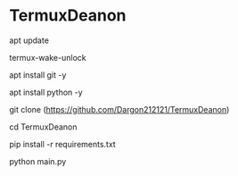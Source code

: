 # TermuxDeanon
apt update

termux-wake-unlock

apt install git -y

apt install python -y

git clone (https://github.com/Dargon212121/TermuxDeanon) 

cd TermuxDeanon

pip install -r requirements.txt

python main.py

